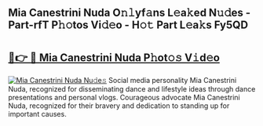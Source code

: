 ## Mia Canestrini Nuda O𝚗𝚕yf𝚊ns L𝚎a𝚔ed N𝚞𝚍es - Part-rfT P𝚑𝚘tos Vi𝚍𝚎o - H𝚘𝚝 Part L𝚎a𝚔s Fy5QD

# <h2><a href="http://kf0uff.oniu.top/?m=Mia+Canestrini+Nuda">🔗👉 🔴 Mia Canestrini Nuda P𝚑ot𝚘𝚜 V𝚒d𝚎o</a></h2>

[![Mia Canestrini Nuda Nu𝚍e𝚜](https://i.imgur.com/0qMVB7G.gif)](http://kf0uff.oniu.top/?m=Mia+Canestrini+Nuda)
Social media personality Mia Canestrini Nuda, recognized for disseminating dance and lifestyle ideas through dance presentations and personal vlogs. Courageous advocate Mia Canestrini Nuda, recognized for their bravery and dedication to standing up for important causes.  
